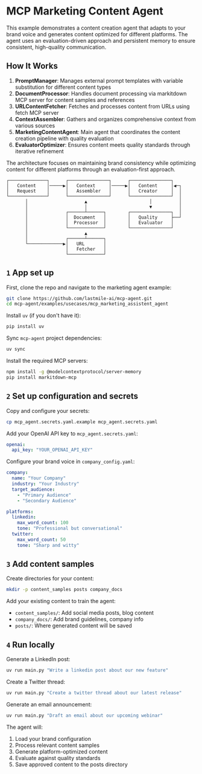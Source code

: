# MCP Marketing Content Agent

This example demonstrates a content creation agent that adapts to your brand voice and generates content optimized for different platforms. The agent uses an evaluation-driven approach and persistent memory to ensure consistent, high-quality communication.

## How It Works

1. **PromptManager**: Manages external prompt templates with variable substitution for different content types
2. **DocumentProcessor**: Handles document processing via markitdown MCP server for content samples and references
3. **URLContentFetcher**: Fetches and processes content from URLs using fetch MCP server
4. **ContextAssembler**: Gathers and organizes comprehensive context from various sources
5. **MarketingContentAgent**: Main agent that coordinates the content creation pipeline with quality evaluation
6. **EvaluatorOptimizer**: Ensures content meets quality standards through iterative refinement

The architecture focuses on maintaining brand consistency while optimizing content for different platforms through an evaluation-first approach.

```plaintext
┌──────────────┐      ┌───────────────┐      ┌───────────────┐
│   Content    │─────▶│   Context     │─────▶│   Content     │◀─┐
│   Request    │      │   Assembler   │      │   Creator     │  │
└──────────────┘      └───────────────┘      └───────────────┘  │
       │                     ▲                       │          │
       │                     │                       ▼          │
       │              ┌──────┴──────┐        ┌───────────────┐  │      
       │              │  Document   │        │   Quality     ├──┘
       │              │  Processor  │        │   Evaluator   │
       │              └─────────────┘        └───────────────┘
       │                     ▲                
       │              ┌──────┴──────┐
       └─────────────▶│   URL       │
                      │   Fetcher   │
                      └─────────────┘
```

## `1` App set up

First, clone the repo and navigate to the marketing agent example:

```bash
git clone https://github.com/lastmile-ai/mcp-agent.git
cd mcp-agent/examples/usecases/mcp_marketing_assistent_agent
```

Install `uv` (if you don't have it):

```bash
pip install uv
```

Sync `mcp-agent` project dependencies:

```bash
uv sync
```

Install the required MCP servers:

```bash
npm install -g @modelcontextprotocol/server-memory
pip install markitdown-mcp
```

## `2` Set up configuration and secrets

Copy and configure your secrets:

```bash
cp mcp_agent.secrets.yaml.example mcp_agent.secrets.yaml
```

Add your OpenAI API key to `mcp_agent.secrets.yaml`:

```yaml
openai:
  api_key: "YOUR_OPENAI_API_KEY"
```

Configure your brand voice in `company_config.yaml`:

```yaml
company:
  name: "Your Company"
  industry: "Your Industry"
  target_audience:
    - "Primary Audience"
    - "Secondary Audience"

platforms:
  linkedin:
    max_word_count: 100
    tone: "Professional but conversational"
  twitter:
    max_word_count: 50
    tone: "Sharp and witty"
```

## `3` Add content samples

Create directories for your content:

```bash
mkdir -p content_samples posts company_docs
```

Add your existing content to train the agent:
- `content_samples/`: Add social media posts, blog content
- `company_docs/`: Add brand guidelines, company info
- `posts/`: Where generated content will be saved

## `4` Run locally

Generate a LinkedIn post:

```bash
uv run main.py "Write a linkedin post about our new feature"
```

Create a Twitter thread:

```bash
uv run main.py "Create a twitter thread about our latest release"
```

Generate an email announcement:

```bash
uv run main.py "Draft an email about our upcoming webinar"
```

The agent will:
1. Load your brand configuration
2. Process relevant content samples
3. Generate platform-optimized content
4. Evaluate against quality standards
5. Save approved content to the posts directory
